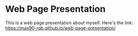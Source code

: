 # Web Page Presentation
This is a web page presentation about myself. Here's the link: https://max90-rgb.github.io/web-page-presentation/